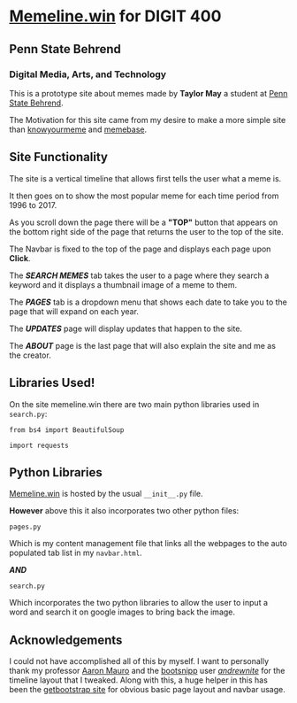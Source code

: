 # [Memeline.win](https://www.memeline.win) for DIGIT 400
## Penn State Behrend
### Digital Media, Arts, and Technology

This is a prototype site about memes made by **Taylor May** a student at [Penn State Behrend](http://behrend.psu.edu/).

The Motivation for this site came from my desire to make a more simple site than [knowyourmeme](http://knowyourmeme.com/) and [memebase](http://memebase.cheezburger.com/).

## Site Functionality

The site is a vertical timeline that allows first tells the user what a meme is. 

It then goes on to show the most popular meme for each time period from 1996 to 2017. 

As you scroll down the page there will be a **"TOP"** button that appears on the bottom right side of the page that returns the user to the top of the site.

The Navbar is fixed to the top of the page and displays each page upon **Click**.

The ***SEARCH MEMES*** tab takes the user to a page where they search a keyword and it displays a thumbnail image of a meme to them.

The ***PAGES*** tab is a dropdown menu that shows each date to take you to the page that will expand on each year.

The ***UPDATES*** page will display updates that happen to the site.

The ***ABOUT*** page is the last page that will also explain the site and me as the creator.

## Libraries Used!

On the site memeline.win there are two main python libraries used in `search.py`:

`from bs4 import BeautifulSoup`

`import requests`

## Python Libraries
[Memeline.win](https://www.memeline.win) is hosted by the usual `__init__.py` file.

**However** above this it also incorporates two other python files:

`pages.py`

Which is my content management file that links all the webpages to the auto populated tab list in my `navbar.html`.

***AND***

`search.py`

Which incorporates the two python libraries to allow the user to input a word and search it on google images to bring back the image.

## Acknowledgements
I could not have accomplished all of this by myself. I want to personally thank my professor [Aaron Mauro](https://github.com/aaronmauro) and the [bootsnipp](https://bootsnipp.com/) user *_[andrewnite](https://bootsnipp.com/andrewnite)_* for the timeline layout that I tweaked.
Along with this, a huge helper in this has been the [getbootstrap site](https://getbootstrap.com/) for obvious basic page layout and navbar usage.
